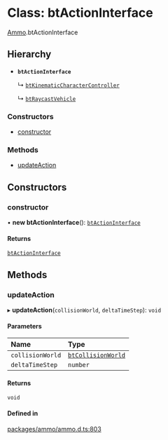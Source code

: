 # Class: btActionInterface

[Ammo](../modules/Ammo.md).btActionInterface

## Hierarchy

- **`btActionInterface`**

  ↳ [`btKinematicCharacterController`](Ammo.btKinematicCharacterController.md)

  ↳ [`btRaycastVehicle`](Ammo.btRaycastVehicle.md)

### Constructors

- [constructor](Ammo.btActionInterface.md#constructor)

### Methods

- [updateAction](Ammo.btActionInterface.md#updateaction)

## Constructors

### constructor

• **new btActionInterface**(): [`btActionInterface`](Ammo.btActionInterface.md)

#### Returns

[`btActionInterface`](Ammo.btActionInterface.md)

## Methods

### updateAction

▸ **updateAction**(`collisionWorld`, `deltaTimeStep`): `void`

#### Parameters

| Name | Type |
| :------ | :------ |
| `collisionWorld` | [`btCollisionWorld`](Ammo.btCollisionWorld.md) |
| `deltaTimeStep` | `number` |

#### Returns

`void`

#### Defined in

[packages/ammo/ammo.d.ts:803](https://github.com/Orillusion/orillusion/blob/main/packages/ammo/ammo.d.ts#L803)
